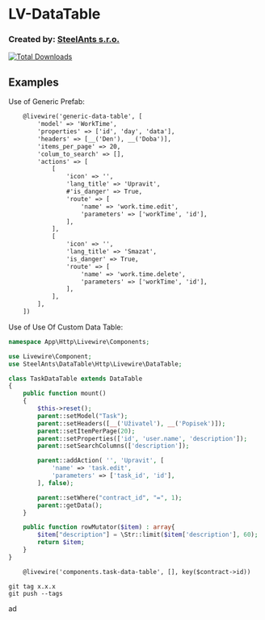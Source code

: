 # LV-DataTable
### Created by: [SteelAnts s.r.o.](https://www.steelants.cz/)

[![Total Downloads](https://img.shields.io/packagist/dt/steelants/datatable.svg?style=flat-square)](https://packagist.org/packages/steelants/datatable)

## Examples
Use of Generic Prefab:
```html
    @livewire('generic-data-table', [
        'model' => 'WorkTime',
        'properties' => ['id', 'day', 'data'],
        'headers' => [__('Den'), __('Doba')],
        'items_per_page' => 20,
        'colum_to_search' => [],
        'actions' => [
            [
                'icon' => '',
                'lang_title' => 'Upravit',
                #'is_danger' => True,
                'route' => [
                    'name' => 'work.time.edit',
                    'parameters' => ['workTime', 'id'],
                ],
            ],
            [
                'icon' => '',
                'lang_title' => 'Smazat',
                'is_danger' => True,
                'route' => [
                    'name' => 'work.time.delete',
                    'parameters' => ['workTime', 'id'],
                ],
            ],
        ],
    ])
```

Use of Use Of Custom Data Table:
```php
namespace App\Http\Livewire\Components;

use Livewire\Component;
use SteelAnts\DataTable\Http\Livewire\DataTable;

class TaskDataTable extends DataTable
{
    public function mount()
    {
        $this->reset();
        parent::setModel("Task");
        parent::setHeaders([__('Uživatel'), __('Popisek')]);
        parent::setItemPerPage(20);
        parent::setProperties(['id', 'user.name', 'description']);
        parent::setSearchColumns(['description']);

        parent::addAction( '', 'Upravit', [
            'name' => 'task.edit',
            'parameters' => ['task_id', 'id'],
        ], false);

        parent::setWhere("contract_id", "=", 1);
        parent::getData();
    }

    public function rowMutator($item) : array{
        $item["description"] = \Str::limit($item['description'], 60);
        return $item;
    }
}
```
```html
    @livewire('components.task-data-table', [], key($contract->id))
```
```shell
git tag x.x.x
git push --tags
```
ad
